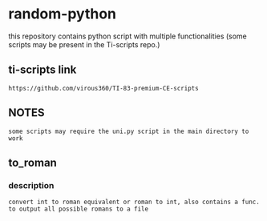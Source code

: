 # random-python

 this repository contains python script with multiple functionalities (some scripts may be present in the Ti-scripts repo.)

## ti-scripts link

    https://github.com/virous360/TI-83-premium-CE-scripts

## NOTES

    some scripts may require the uni.py script in the main directory to work

## to_roman

### description

    convert int to roman equivalent or roman to int, also contains a func. to output all possible romans to a file 
